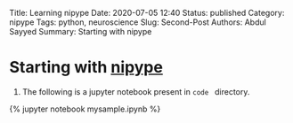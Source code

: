 Title: Learning nipype
Date: 2020-07-05 12:40
Status: published
Category: nipype
Tags: python, neuroscience
Slug: Second-Post
Authors: Abdul Sayyed
Summary: Starting with nipype


# Starting with [**nipype**](https://nipy.org/packages/nipype/index.html)

1. The following is a jupyter notebook present in `code ` directory.

{% jupyter notebook mysample.ipynb %}